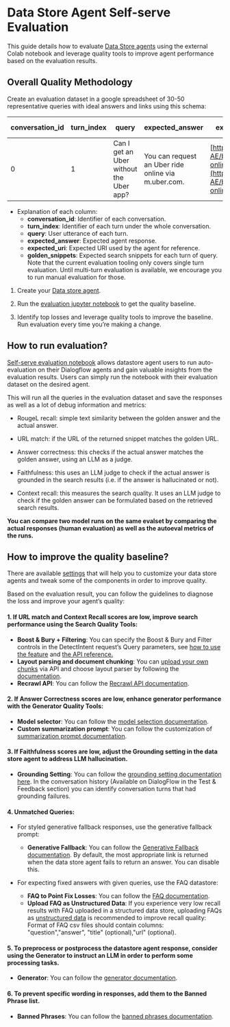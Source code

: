 # Data Store Agent Self-serve Evaluation

This guide details how to evaluate
[Data Store agents](https://cloud.google.com/dialogflow/vertex/docs/concept/data-store-agent)
using the external Colab notebook and leverage quality tools to improve agent
performance based on the evaluation results.

## Overall Quality Methodology

Create an evaluation dataset in a google spreadsheet of 30-50 representative
queries with ideal answers and links using this schema:

conversation_id | turn_index | query                                   | expected_answer                                     | expected_uri [Optional]                                                                                                                  | golden_snippet [Optional]
--------------- | ---------- | --------------------------------------- | --------------------------------------------------- | ---------------------------------------------------------------------------------------------------------------------------------------- | -------------------------
0               | 1          | Can I get an Uber without the Uber app? | You can request an Uber ride online via m.uber.com. | [https://www.uber.com/en-AE/blog/request-uber-online-without-app-3/](https://www.uber.com/en-AE/blog/request-uber-online-without-app-3/) |

*   Explanation of each column:
    *   **conversation_id**: Identifier of each conversation.
    *   **turn_index**: Identifier of each turn under the whole conversation.
    *   **query**: User utterance of each turn.
    *   **expected_answer**: Expected agent response.
    *   **expected_uri**: Expected URI used by the agent for reference.
    *   **golden_snippets**: Expected search snippets for each turn of query.
        Note that the current evaluation tooling only covers single turn
        evaluation. Until multi-turn evaluation is available, we encourage you
        to run manual evaluation for those.

1.  Create your
    [Data store agent](https://cloud.google.com/dialogflow/vertex/docs/concept/data-store-agent#create-agent).

2.  Run the [evaluation jupyter notebook](#how-to-run-evaluation) to get the
    quality baseline.

3.  Identify top losses and leverage quality tools to improve the baseline. Run
    evaluation every time you’re making a change.

## How to run evaluation?

[Self-serve evaluation notebook](https://github.com/GoogleCloudPlatform/dfcx-scrapi/blob/main/examples/vertex_ai_conversation/evaluation_tool__autoeval__colab.ipynb)
allows datastore agent users to run auto-evaluation on their Dialogflow agents
and gain valuable insights from the evaluation results. Users can simply run the
notebook with their evaluation dataset on the desired agent.

This will run all the queries in the evaluation dataset and save the responses
as well as a lot of debug information and metrics:

-   RougeL recall: simple text similarity between the golden answer and the
    actual answer.

-   URL match: if the URL of the returned snippet matches the golden URL.

-   Answer correctness: this checks if the actual answer matches the golden
    answer, using an LLM as a judge.

-   Faithfulness: this uses an LLM judge to check if the actual answer is
    grounded in the search results (i.e. if the answer is hallucinated or not).

-   Context recall: this measures the search quality. It uses an LLM judge to
    check if the golden answer can be formulated based on the retrieved search
    results.

**You can compare two model runs on the same evalset by comparing the actual
responses (human evaluation) as well as the autoeval metrics of the runs.**

## How to improve the quality baseline?

There are available
[settings](https://cloud.google.com/dialogflow/vertex/docs/concept/data-store-agent)
that will help you to customize your data store agents and tweak some of the
components in order to improve quality.

Based on the evaluation result, you can follow the guidelines to diagnose the
loss and improve your agent’s quality:

#### 1. If **URL match** and **Context Recall** scores are low, improve search performance using the Search Quality Tools:

*   **Boost & Bury + Filtering**: You can specify the Boost & Bury and Filter
    controls in the DetectIntent request’s Query parameters, see
    [how to use the feature](https://cloud.google.com/dialogflow/vertex/docs/concept/data-store-agent#search-configuration)
    and
    [the API reference.](https://cloud.google.com/dialogflow/cx/docs/reference/rest/v3/QueryParameters#SearchConfig)
*   **Layout parsing and document chunking**: You can
    [upload your own chunks](https://cloud.google.com/generative-ai-app-builder/docs/parse-chunk-documents#parse-chunk-rag)
    via API and choose layout parser by following the
    [documentation](https://cloud.google.com/generative-ai-app-builder/docs/parse-chunk-documents).
*   **Recrawl API**: You can follow the
    [Recrawl API documentation](https://cloud.google.com/generative-ai-app-builder/docs/recrawl-websites).

#### 2. If **Answer Correctness** scores are low, enhance generator performance with the Generator Quality Tools:

*   **Model selector**: You can follow the
    [model selection documentation](https://cloud.google.com/dialogflow/vertex/docs/concept/data-store-agent#model-selection).
*   **Custom summarization prompt**: You can follow the customization of
    [summarization prompt documentation](https://cloud.google.com/dialogflow/vertex/docs/concept/data-store-agent#customize-summarization-prompt).

#### 3. If **Faithfulness** scores are low, adjust the Grounding setting in the data store agent to address LLM hallucination.

*   **Grounding Setting**: You can follow the
    [grounding setting documentation here](https://cloud.google.com/dialogflow/vertex/docs/concept/data-store-agent#grounding).
    In the conversation history (Available on DialogFlow in the Test & Feedback
    section) you can identify conversation turns that had grounding failures.

#### 4. **Unmatched** Queries:

*   For styled generative fallback responses, use the generative fallback
    prompt:

    *   **Generative Fallback**: You can follow the
        [Generative Fallback documentation](https://cloud.google.com/dialogflow/cx/docs/concept/generative/generative-fallback).
        By default, the most appropriate link is returned when the data store
        agent fails to return an answer. You can disable this.

*   For expecting fixed answers with given queries, use the FAQ datastore:

    *   **FAQ to Point Fix Losses**: You can follow the
        [FAQ documentation](https://cloud.google.com/dialogflow/vertex/docs/concept/data-store-agent#improve).
    *   **Upload FAQ as Unstructured Data**: If you experience very low recall
        results with FAQ uploaded in a structured data store, uploading FAQs as
        [unstructured data](https://screenshot.googleplex.com/PdKwwBxjSGQeyyn.png)
        is recommended to improve recall quality: Format of FAQ csv files should
        contain columns: "question","answer", "title" (optional),"url"
        (optional).

#### 5. To preprocess or postprocess the datastore agent response, consider using the Generator to instruct an LLM in order to perform some processing tasks.

*   **Generator**: You can follow the
    [generator documentation](https://cloud.google.com/dialogflow/cx/docs/concept/generative/generators).

#### 6. To prevent specific wording in responses, add them to the Banned Phrase list.

*   **Banned Phrases**: You can follow the
    [banned phrases documentation](https://cloud.google.com/dialogflow/cx/docs/concept/agent#settings-generative-banned).
